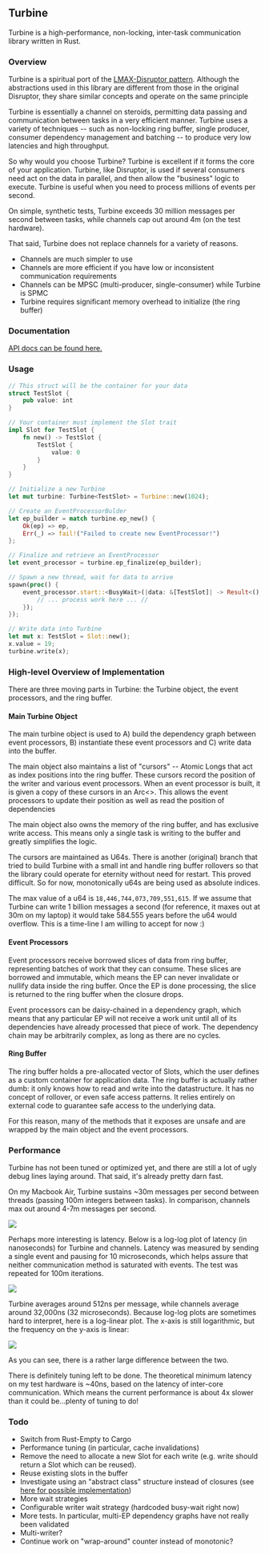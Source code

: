 ## Turbine

Turbine is a high-performance, non-locking, inter-task communication library written in Rust.

### Overview
Turbine is a spiritual port of the [LMAX-Disruptor pattern](https://github.com/LMAX-Exchange/disruptor).  Although the abstractions used in this library are different from those in the original Disruptor, they share similar concepts and operate on the same principle

Turbine is essentially a channel on steroids, permitting data passing and communication between tasks in a very efficient manner.  Turbine uses a variety of techniques -- such as non-locking ring buffer, single producer, consumer dependency management and batching -- to produce very low latencies and high throughput.

So why would you choose Turbine?  Turbine is excellent if it forms the core of your application.  Turbine, like Disruptor, is used if several consumers need act on the data in parallel, and then allow the "business" logic to execute.
Turbine is useful when you need to process millions of events per second.

On simple, synthetic tests, Turbine exceeds 30 million messages per second between tasks, while channels cap out around 4m (on the test hardware).

That said, Turbine does not replace channels for a variety of reasons.

- Channels are much simpler to use
- Channels are more efficient if you have low or inconsistent communication requirements
- Channels can be MPSC (multi-producer, single-consumer) while Turbine is SPMC
- Turbine requires significant memory overhead to initialize (the ring buffer)

### Documentation

[API docs can be found here.](http://polyfractal.github.io/Turbine/turbine/)

### Usage

```rust
// This struct will be the container for your data
struct TestSlot {
    pub value: int
}

// Your container must implement the Slot trait
impl Slot for TestSlot {
    fn new() -> TestSlot {
        TestSlot {
            value: 0
        }
    }
}

// Initialize a new Turbine
let mut turbine: Turbine<TestSlot> = Turbine::new(1024);

// Create an EventProcessorBulder
let ep_builder = match turbine.ep_new() {
    Ok(ep) => ep,
	Err(_) => fail!("Failed to create new EventProcessor!")
};

// Finalize and retrieve an EventProcessor
let event_processor = turbine.ep_finalize(ep_builder);

// Spawn a new thread, wait for data to arrive
spawn(proc() {
	event_processor.start::<BusyWait>(|data: &[TestSlot]| -> Result<(),()> {
	    // ... process work here ... //
	});
});

// Write data into Turbine
let mut x: TestSlot = Slot::new();
x.value = 19;
turbine.write(x);
```

### High-level Overview of Implementation

There are three moving parts in Turbine: the Turbine object, the event processors, and the ring buffer.

#### Main Turbine Object
The main turbine object is used to A) build the dependency graph between event processors, B) instantiate these event
processors and C) write data into the buffer.

The main object also maintains a list of "cursors" -- Atomic Longs that act as index positions into the ring buffer.
These cursors record the position of the writer and various event processors.  When an event processor is built,
it is given a copy of these cursors in an Arc<>.  This allows the event processors to update their position
as well as read the position of dependencies

The main object also owns the memory of the ring buffer, and has exclusive write access.  This means only a single
task is writing to the buffer and greatly simplifies the logic.

The cursors are maintained as U64s.  There is another (original) branch that tried to build Turbine with a small int
and handle ring buffer rollovers so that the library could operate for eternity without need for restart.  This proved
difficult.  So for now, monotonically u64s are being used as absolute indices.

The max value of a u64 is `18,446,744,073,709,551,615`.  If we assume that Turbine can write 1 billion messages a second
(for reference, it maxes out at 30m on my laptop) it would take 584.555 years before the u64 would overflow.  This is a
time-line I am willing to accept for now :)

#### Event Processors
Event processors receive borrowed slices of data from ring buffer, representing batches of work that they can consume.
These slices are borrowed and immutable, which means the EP can never invalidate or nullify data inside the ring buffer.
Once the EP is done processing, the slice is returned to the ring buffer when the closure drops.

Event processors can be daisy-chained in a dependency graph, which means that any particular EP will not receive a work
unit until all of its dependencies have already processed that piece of work.  The dependency chain may be arbitrarily
complex, as long as there are no cycles.

#### Ring Buffer
The ring buffer holds a pre-allocated vector of Slots, which the user defines as a custom container for application data.
The ring buffer is actually rather dumb: it only knows how to read and write into the datastructure.  It has no concept
of rollover, or even safe access patterns.  It relies entirely on external code to guarantee safe access to the underlying
data.

For this reason, many of the methods that it exposes are unsafe and are wrapped by the main object and the event processors.

### Performance
Turbine has not been tuned or optimized yet, and there are still a lot of ugly debug lines laying around.  That said, it's already pretty darn fast.

On my Macbook Air, Turbine sustains ~30m messages per second between threads (passing 100m integers between tasks).  In comparison, channels max out around 4-7m messages per second.

![](turbine3.png)

Perhaps more interesting is latency.  Below is a log-log plot of latency (in nanoseconds) for Turbine and channels.  Latency was measured by sending a single event and pausing for 10 microseconds, which helps assure that neither communication method is saturated with events.  The test was repeated for 100m iterations.

![](turbine1.png)

Turbine averages around 512ns per message, while channels average around 32,000ns (32 microseconds).  Because log-log plots are sometimes hard to interpret, here is a log-linear plot.  The x-axis is still logarithmic, but the frequency on the y-axis is linear:

![](turbine2.png)

As you can see, there is a rather large difference between the two.

There is definitely tuning left to be done.  The theoretical minimum latency on my test hardware is ~40ns, based on the latency of inter-core communication.  Which means the current performance is about 4x slower than it could be...plenty of tuning to do!

### Todo

- Switch from Rust-Empty to Cargo
- Performance tuning (in particular, cache invalidations)
- Remove the need to allocate a new Slot for each write (e.g. write should return a Slot which can be reused).
- Reuse existing slots in the buffer
- Investigate using an "abstract class" structure instead of closures (see [here for possible implementation](http://www.reddit.com/r/rust/comments/29ywdu/what_you_dont_love_about_rust/cipypom))
- More wait strategies
- Configurable writer wait strategy (hardcoded busy-wait right now)
- More tests.  In particular, multi-EP dependency graphs have not really been validated
- Multi-writer?
- Continue work on "wrap-around" counter instead of monotonic?